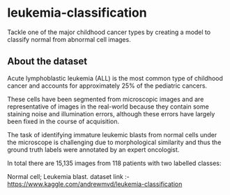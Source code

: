 # leukemia-classification
Tackle one of the major childhood cancer types by creating a model to classify normal from abnormal cell images.

## About the dataset
Acute lymphoblastic leukemia (ALL) is the most common type of childhood cancer and accounts for approximately 25% of the pediatric cancers.

These cells have been segmented from microscopic images and are representative of images in the real-world because they contain some staining noise and illumination errors, although these errors have largely been fixed in the course of acquisition.

The task of identifying immature leukemic blasts from normal cells under the microscope is challenging due to morphological similarity and thus the ground truth labels were annotated by an expert oncologist.

In total there are 15,135 images from 118 patients with two labelled classes:

Normal cell;
Leukemia blast.
dataset link :- https://www.kaggle.com/andrewmvd/leukemia-classification
